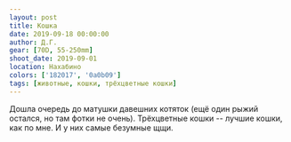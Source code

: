 ```yaml
---
layout: post
title: Кошка
date: 2019-09-18 00:00:00
author: Д.Г.
gear: [70D, 55-250mm]
shoot_date: 2019-09-01
location: Нахабино
colors: ['182017', '0a0b09']
tags: [животные, кошки, трёхцветные кошки]
---
```

Дошла очередь до матушки давешних котяток (ещё один рыжий остался, но там фотки не очень). Трёхцветные кошки -- лучшие кошки, как по мне. И у них самые безумные щщи.
